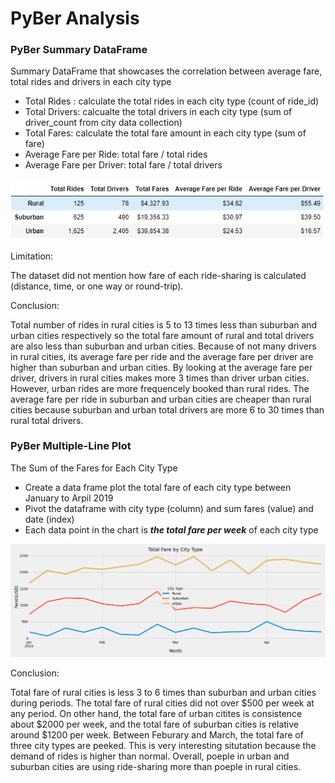 # PyBer Analysis

### PyBer Summary DataFrame

Summary DataFrame that showcases the correlation between average fare, total rides and drivers in each city type

- Total Rides : calculate the total rides in each city type (count of ride_id)
- Total Drivers: calcualte the total drivers in each city type (sum of driver_count from city data collection)
- Total Fares: calculate the total fare amount in each city type (sum of fare)
- Average Fare per Ride: total fare / total rides
- Average Fare per Driver: total fare / total drivers

![data table](analysis/challenge5_dataframe.png)

Limitation:

The dataset did not mention how fare of each ride-sharing is calculated (distance, time, or one way or round-trip).

Conclusion:

Total number of rides in rural cities is 5 to 13 times less than suburban and urban cities respectively so the total fare amount of rural and total drivers are also less than suburban and urban cities. Because of not many drivers in rural cities, its average fare per ride  and the average fare per driver are higher than suburban and urban cities. By looking at the average fare per driver, drivers in rural cities makes more 3 times than driver urban cities. However, urban rides are more frequencely booked than rural rides. The average fare per ride in suburban and urban cities are cheaper than rural cities because suburban and urban total drivers are more 6 to 30 times than rural total drivers.


### PyBer Multiple-Line Plot 

The Sum of the Fares for Each City Type

- Create a data frame plot the total fare of each city type between January to Arpil 2019
- Pivot the dataframe with city type (column) and sum fares (value) and date (index) 
- Each data point in the chart is ***the total fare per week*** of each city type

![data frame](analysis/challenge5.png)

Conclusion:

Total fare of rural cities is less 3 to 6 times than suburban and urban cities during periods. The total fare of rural cities did not over $500 per week at any period. On other hand, the total fare of urban citites is consistence about $2000 per week, and the total fare of suburban cities is relative around $1200 per week. Between Feburary and March, the total fare of three city types are peeked. This is very interesting situtation because the demand of rides is higher than normal. Overall, poeple in urban and suburban cities are using ride-sharing more than poeple in rural cities. 
